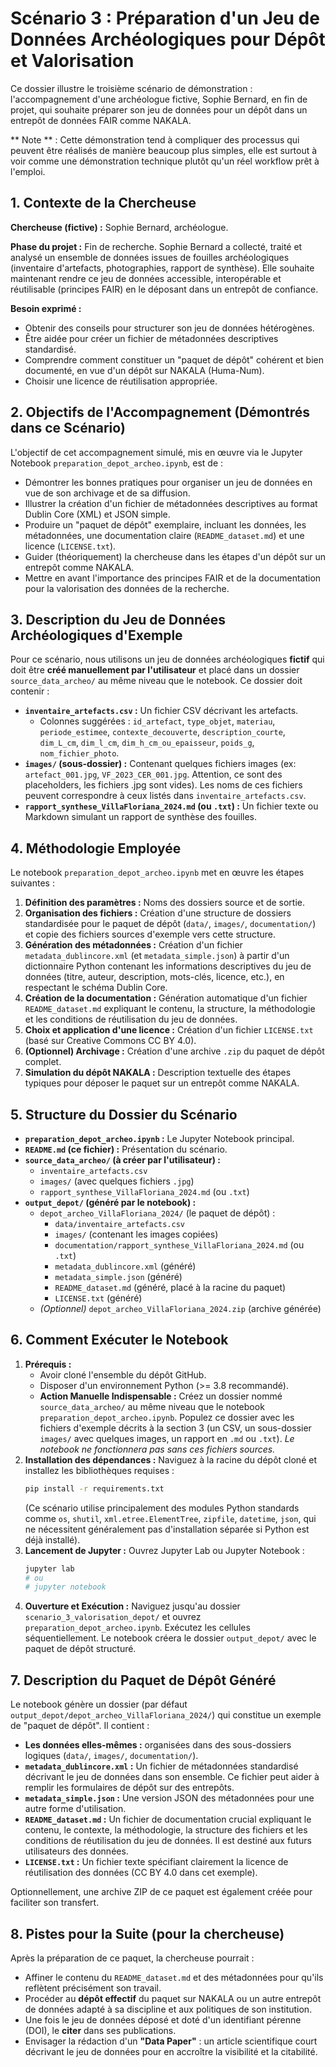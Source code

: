 # Scénario 3 : Préparation d'un Jeu de Données Archéologiques pour Dépôt et Valorisation

Ce dossier illustre le troisième scénario de démonstration : l'accompagnement d'une archéologue fictive, Sophie Bernard, en fin de projet, qui souhaite préparer son jeu de données pour un dépôt dans un entrepôt de données FAIR comme NAKALA.

** Note ** : Cette démonstration tend à compliquer des processus qui peuvent être réalisés de manière beaucoup plus simples, elle est surtout à voir comme une démonstration technique plutôt qu'un réel workflow prêt à l'emploi.

## 1. Contexte de la Chercheuse

**Chercheuse (fictive) :** Sophie Bernard, archéologue.

**Phase du projet :** Fin de recherche. Sophie Bernard a collecté, traité et analysé un ensemble de données issues de fouilles archéologiques (inventaire d'artefacts, photographies, rapport de synthèse). Elle souhaite maintenant rendre ce jeu de données accessible, interopérable et réutilisable (principes FAIR) en le déposant dans un entrepôt de confiance.

**Besoin exprimé :**
* Obtenir des conseils pour structurer son jeu de données hétérogènes.
* Être aidée pour créer un fichier de métadonnées descriptives standardisé.
* Comprendre comment constituer un "paquet de dépôt" cohérent et bien documenté, en vue d'un dépôt sur NAKALA (Huma-Num).
* Choisir une licence de réutilisation appropriée.

## 2. Objectifs de l'Accompagnement (Démontrés dans ce Scénario)

L'objectif de cet accompagnement simulé, mis en œuvre via le Jupyter Notebook `preparation_depot_archeo.ipynb`, est de :
* Démontrer les bonnes pratiques pour organiser un jeu de données en vue de son archivage et de sa diffusion.
* Illustrer la création d'un fichier de métadonnées descriptives au format Dublin Core (XML) et JSON simple.
* Produire un "paquet de dépôt" exemplaire, incluant les données, les métadonnées, une documentation claire (`README_dataset.md`) et une licence (`LICENSE.txt`).
* Guider (théoriquement) la chercheuse dans les étapes d'un dépôt sur un entrepôt comme NAKALA.
* Mettre en avant l'importance des principes FAIR et de la documentation pour la valorisation des données de la recherche.

## 3. Description du Jeu de Données Archéologiques d'Exemple

Pour ce scénario, nous utilisons un jeu de données archéologiques **fictif** qui doit être **créé manuellement par l'utilisateur** et placé dans un dossier `source_data_archeo/` au même niveau que le notebook. Ce dossier doit contenir :

* **`inventaire_artefacts.csv` :** Un fichier CSV décrivant les artefacts.
    * Colonnes suggérées : `id_artefact`, `type_objet`, `materiau`, `periode_estimee`, `contexte_decouverte`, `description_courte`, `dim_L_cm`, `dim_l_cm`, `dim_h_cm_ou_epaisseur`, `poids_g`, `nom_fichier_photo`.
* **`images/` (sous-dossier) :** Contenant quelques fichiers images (ex: `artefact_001.jpg`, `VF_2023_CER_001.jpg`. Attention, ce sont des placeholders, les fichiers .jpg sont vides). Les noms de ces fichiers peuvent correspondre à ceux listés dans `inventaire_artefacts.csv`.
* **`rapport_synthese_VillaFloriana_2024.md` (ou `.txt`) :** Un fichier texte ou Markdown simulant un rapport de synthèse des fouilles.

## 4. Méthodologie Employée

Le notebook `preparation_depot_archeo.ipynb` met en œuvre les étapes suivantes :
1.  **Définition des paramètres :** Noms des dossiers source et de sortie.
2.  **Organisation des fichiers :** Création d'une structure de dossiers standardisée pour le paquet de dépôt (`data/`, `images/`, `documentation/`) et copie des fichiers sources d'exemple vers cette structure.
3.  **Génération des métadonnées :** Création d'un fichier `metadata_dublincore.xml` (et `metadata_simple.json`) à partir d'un dictionnaire Python contenant les informations descriptives du jeu de données (titre, auteur, description, mots-clés, licence, etc.), en respectant le schéma Dublin Core.
4.  **Création de la documentation :** Génération automatique d'un fichier `README_dataset.md` expliquant le contenu, la structure, la méthodologie et les conditions de réutilisation du jeu de données.
5.  **Choix et application d'une licence :** Création d'un fichier `LICENSE.txt` (basé sur Creative Commons CC BY 4.0).
6.  **(Optionnel) Archivage :** Création d'une archive `.zip` du paquet de dépôt complet.
7.  **Simulation du dépôt NAKALA :** Description textuelle des étapes typiques pour déposer le paquet sur un entrepôt comme NAKALA.

## 5. Structure du Dossier du Scénario

* **`preparation_depot_archeo.ipynb` :** Le Jupyter Notebook principal.
* **`README.md` (ce fichier) :** Présentation du scénario.
* **`source_data_archeo/` (à créer par l'utilisateur) :**
    * `inventaire_artefacts.csv`
    * `images/` (avec quelques fichiers `.jpg`)
    * `rapport_synthese_VillaFloriana_2024.md` (ou `.txt`)
* **`output_depot/` (généré par le notebook) :**
    * `depot_archeo_VillaFloriana_2024/` (le paquet de dépôt) :
        * `data/inventaire_artefacts.csv`
        * `images/` (contenant les images copiées)
        * `documentation/rapport_synthese_VillaFloriana_2024.md` (ou `.txt`)
        * `metadata_dublincore.xml` (généré)
        * `metadata_simple.json` (généré)
        * `README_dataset.md` (généré, placé à la racine du paquet)
        * `LICENSE.txt` (généré)
    * *(Optionnel)* `depot_archeo_VillaFloriana_2024.zip` (archive générée)

## 6. Comment Exécuter le Notebook

1.  **Prérequis :**
    * Avoir cloné l'ensemble du dépôt GitHub.
    * Disposer d'un environnement Python (>= 3.8 recommandé).
    * **Action Manuelle Indispensable :** Créez un dossier nommé `source_data_archeo/` au même niveau que le notebook `preparation_depot_archeo.ipynb`. Populez ce dossier avec les fichiers d'exemple décrits à la section 3 (un CSV, un sous-dossier `images/` avec quelques images, un rapport en `.md` ou `.txt`). *Le notebook ne fonctionnera pas sans ces fichiers sources.*
2.  **Installation des dépendances :**
    Naviguez à la racine du dépôt cloné et installez les bibliothèques requises :
    ```bash
    pip install -r requirements.txt
    ```
    (Ce scénario utilise principalement des modules Python standards comme `os`, `shutil`, `xml.etree.ElementTree`, `zipfile`, `datetime`, `json`, qui ne nécessitent généralement pas d'installation séparée si Python est déjà installé).
3.  **Lancement de Jupyter :**
    Ouvrez Jupyter Lab ou Jupyter Notebook :
    ```bash
    jupyter lab
    # ou
    # jupyter notebook
    ```
4.  **Ouverture et Exécution :**
    Naviguez jusqu'au dossier `scenario_3_valorisation_depot/` et ouvrez `preparation_depot_archeo.ipynb`. Exécutez les cellules séquentiellement. Le notebook créera le dossier `output_depot/` avec le paquet de dépôt structuré.

## 7. Description du Paquet de Dépôt Généré

Le notebook génère un dossier (par défaut `output_depot/depot_archeo_VillaFloriana_2024/`) qui constitue un exemple de "paquet de dépôt". Il contient :
* **Les données elles-mêmes :** organisées dans des sous-dossiers logiques (`data/`, `images/`, `documentation/`).
* **`metadata_dublincore.xml` :** Un fichier de métadonnées standardisé décrivant le jeu de données dans son ensemble. Ce fichier peut aider à remplir les formulaires de dépôt sur des entrepôts.
* **`metadata_simple.json` :** Une version JSON des métadonnées pour une autre forme d'utilisation.
* **`README_dataset.md` :** Un fichier de documentation crucial expliquant le contenu, le contexte, la méthodologie, la structure des fichiers et les conditions de réutilisation du jeu de données. Il est destiné aux futurs utilisateurs des données.
* **`LICENSE.txt` :** Un fichier texte spécifiant clairement la licence de réutilisation des données (CC BY 4.0 dans cet exemple).

Optionnellement, une archive ZIP de ce paquet est également créée pour faciliter son transfert.

## 8. Pistes pour la Suite (pour la chercheuse)

Après la préparation de ce paquet, la chercheuse pourrait :
* Affiner le contenu du `README_dataset.md` et des métadonnées pour qu'ils reflètent précisément son travail.
* Procéder au **dépôt effectif** du paquet sur NAKALA ou un autre entrepôt de données adapté à sa discipline et aux politiques de son institution.
* Une fois le jeu de données déposé et doté d'un identifiant pérenne (DOI), le **citer** dans ses publications.
* Envisager la rédaction d'un **"Data Paper"** : un article scientifique court décrivant le jeu de données pour en accroître la visibilité et la citabilité.

